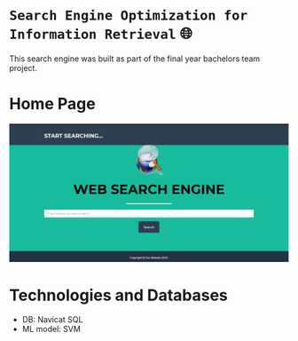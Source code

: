 # `Search Engine Optimization for Information Retrieval` :globe_with_meridians:
This search engine was built as part of the final year bachelors team project.
# Home Page 
![](https://github.com/ranjiGT/searchengine-bachelorsfinal/blob/master/Final%20Year%20project.png)
# Technologies and Databases
- DB: Navicat SQL
- ML model: SVM
